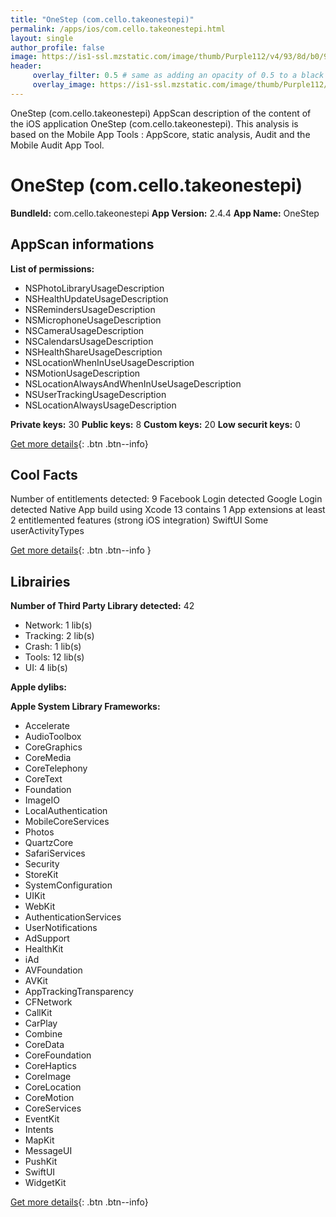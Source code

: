 ```yaml
---
title: "OneStep (com.cello.takeonestepi)"
permalink: /apps/ios/com.cello.takeonestepi.html
layout: single
author_profile: false
image: https://is1-ssl.mzstatic.com/image/thumb/Purple112/v4/93/8d/b0/938db066-5d65-fcaa-fff4-84b762dcf94f/AppIcon-1x_U007emarketing-0-0-0-7-0-0-85-220.png/512x512bb.jpg
header: 
     overlay_filter: 0.5 # same as adding an opacity of 0.5 to a black background
     overlay_image: https://is1-ssl.mzstatic.com/image/thumb/Purple112/v4/93/8d/b0/938db066-5d65-fcaa-fff4-84b762dcf94f/AppIcon-1x_U007emarketing-0-0-0-7-0-0-85-220.png/512x512bb.jpg
---
```

OneStep (com.cello.takeonestepi) AppScan description of the content of the iOS application OneStep (com.cello.takeonestepi). This analysis is based on the Mobile App Tools : AppScore, static analysis, Audit and the Mobile Audit App Tool.

# OneStep (com.cello.takeonestepi)

**BundleId:** com.cello.takeonestepi
**App Version:** 2.4.4
**App Name:** OneStep


## AppScan informations 

**List of permissions:** 
- NSPhotoLibraryUsageDescription
- NSHealthUpdateUsageDescription
- NSRemindersUsageDescription
- NSMicrophoneUsageDescription
- NSCameraUsageDescription
- NSCalendarsUsageDescription
- NSHealthShareUsageDescription
- NSLocationWhenInUseUsageDescription
- NSMotionUsageDescription
- NSLocationAlwaysAndWhenInUseUsageDescription
- NSUserTrackingUsageDescription
- NSLocationAlwaysUsageDescription 
  
  
**Private keys:** 30
**Public keys:** 8
**Custom keys:** 20
**Low securit keys:** 0
  
[Get more details](/pricing.html){: .btn .btn--info}

## Cool Facts

Number of entitlements detected: 9
Facebook Login detected
Google Login detected
Native App
build using Xcode 13
contains 1 App extensions
at least 2 entitlemented features (strong iOS integration)
SwiftUI
Some userActivityTypes
  
[Get more details](/pricing.html){: .btn .btn--info }

## Librairies 
**Number of Third Party Library detected:** 42
- Network: 1 lib(s)
- Tracking: 2 lib(s)
- Crash: 1 lib(s)
- Tools: 12 lib(s)
- UI: 4 lib(s)


**Apple dylibs:**


**Apple System Library Frameworks:**
- Accelerate
- AudioToolbox
- CoreGraphics
- CoreMedia
- CoreTelephony
- CoreText
- Foundation
- ImageIO
- LocalAuthentication
- MobileCoreServices
- Photos
- QuartzCore
- SafariServices
- Security
- StoreKit
- SystemConfiguration
- UIKit
- WebKit
- AuthenticationServices
- UserNotifications
- AdSupport
- HealthKit
- iAd
- AVFoundation
- AVKit
- AppTrackingTransparency
- CFNetwork
- CallKit
- CarPlay
- Combine
- CoreData
- CoreFoundation
- CoreHaptics
- CoreImage
- CoreLocation
- CoreMotion
- CoreServices
- EventKit
- Intents
- MapKit
- MessageUI
- PushKit
- SwiftUI
- WidgetKit


  
[Get more details](/pricing.html){: .btn .btn--info}

